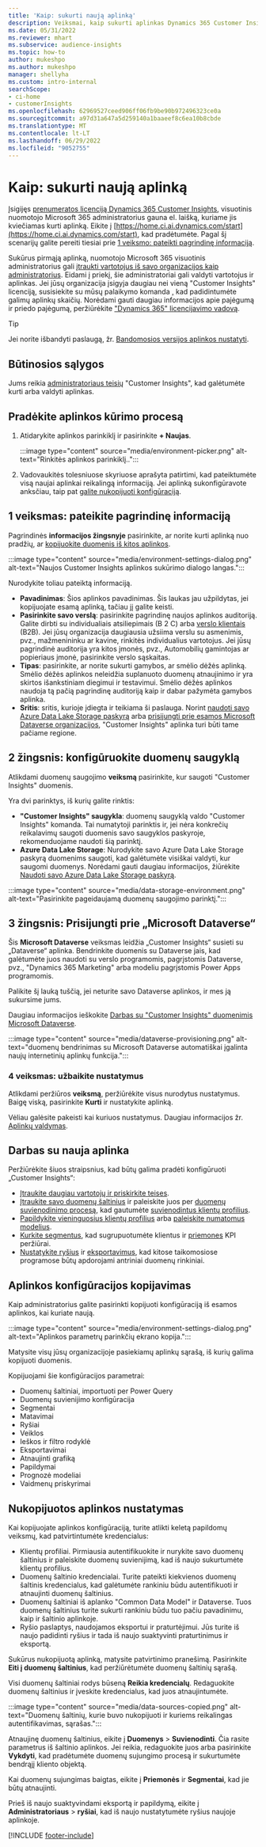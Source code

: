 ```yaml
---
title: 'Kaip: sukurti naują aplinką'
description: Veiksmai, kaip sukurti aplinkas Dynamics 365 Customer Insights.
ms.date: 05/31/2022
ms.reviewer: mhart
ms.subservice: audience-insights
ms.topic: how-to
author: mukeshpo
ms.author: mukeshpo
manager: shellyha
ms.custom: intro-internal
searchScope:
- ci-home
- customerInsights
ms.openlocfilehash: 62969527ceed906ff06fb9be90b972496323ce0a
ms.sourcegitcommit: a97d31a647a5d259140a1baaeef8c6ea10b8cbde
ms.translationtype: MT
ms.contentlocale: lt-LT
ms.lasthandoff: 06/29/2022
ms.locfileid: "9052755"
---
```

# <a name="how-to-create-a-new-environment"></a>Kaip: sukurti naują aplinką

Įsigijęs [prenumeratos licenciją Dynamics 365 Customer Insights](paid-license.md), visuotinis nuomotojo Microsoft 365 administratorius gauna el. laišką, kuriame jis kviečiamas kurti aplinką. Eikite į [https://home.ci.ai.dynamics.com/start](https://home.ci.ai.dynamics.com/start), kad pradėtumėte. Pagal šį scenarijų galite pereiti tiesiai prie [1 veiksmo: pateikti pagrindinę informaciją](#step-1-provide-basic-information).

Sukūrus pirmąją aplinką, nuomotojo Microsoft 365 visuotinis administratorius gali [įtraukti vartotojus iš savo organizacijos kaip administratorius](permissions.md). Eidami į priekį, šie administratoriai gali valdyti vartotojus ir aplinkas. Jei jūsų organizacija įsigyja daugiau nei vieną "Customer Insights" licenciją, susisiekite su mūsų palaikymo komanda [,](https://go.microsoft.com/fwlink/?linkid=2079641) kad padidintumėte galimų aplinkų skaičių. Norėdami gauti daugiau informacijos apie pajėgumą ir priedo pajėgumą, peržiūrėkite ["Dynamics 365" licencijavimo vadovą](https://go.microsoft.com/fwlink/?LinkId=866544).

> [!TIP]
> Jei norite išbandyti paslaugą, žr. [Bandomosios versijos aplinkos nustatyti](trial-signup.md).

## <a name="prerequisites"></a>Būtinosios sąlygos

Jums reikia [administratoriaus teisių](permissions.md) "Customer Insights", kad galėtumėte kurti arba valdyti aplinkas.

## <a name="start-the-environment-creation-process"></a>Pradėkite aplinkos kūrimo procesą

1. Atidarykite aplinkos parinkiklį ir pasirinkite **+ Naujas**.
  
   :::image type="content" source="media/environment-picker.png" alt-text="Rinkitės aplinkos parinkiklį..":::

1. Vadovaukitės tolesniuose skyriuose aprašyta patirtimi, kad pateiktumėte visą naujai aplinkai reikalingą informaciją. Jei aplinką sukonfigūravote anksčiau, taip pat [galite nukopijuoti konfigūraciją](#copy-the-environment-configuration).

## <a name="step-1-provide-basic-information"></a>1 veiksmas: pateikite pagrindinę informaciją

Pagrindinės **informacijos žingsnyje** pasirinkite, ar norite kurti aplinką nuo pradžių, ar [kopijuokite duomenis iš kitos aplinkos](#copy-the-environment-configuration).

   :::image type="content" source="media/environment-settings-dialog.png" alt-text="Naujos Customer Insights aplinkos sukūrimo dialogo langas.":::

Nurodykite toliau pateiktą informaciją.

- **Pavadinimas**: Šios aplinkos pavadinimas. Šis laukas jau užpildytas, jei kopijuojate esamą aplinką, tačiau jį galite keisti.
- **Pasirinkite savo verslą**: pasirinkite pagrindinę naujos aplinkos auditoriją. Galite dirbti su individualiais atsiliepimais (B 2 C) arba [verslo klientais](work-with-business-accounts.md) (B2B). Jei jūsų organizacija daugiausia užsiima verslu su asmenimis, pvz., mažmenininku ar kavine, rinkitės individualius vartotojus. Jei jūsų pagrindinė auditorija yra kitos įmonės, pvz., Automobilių gamintojas ar popieriaus įmonė, pasirinkite verslo sąskaitas.
- **Tipas**: pasirinkite, ar norite sukurti gamybos, ar smėlio dėžės aplinką. Smėlio dėžės aplinkos neleidžia suplanuoto duomenų atnaujinimo ir yra skirtos išankstiniam diegimui ir testavimui. Smėlio dėžės aplinkos naudoja tą pačią pagrindinę auditoriją kaip ir dabar pažymėta gamybos aplinka.
- **Sritis**: sritis, kurioje įdiegta ir teikiama ši paslauga. Norint [naudoti savo Azure Data Lake Storage paskyrą](own-data-lake-storage.md) arba [prisijungti prie esamos Microsoft Dataverse organizacijos](customer-insights-dataverse.md), "Customer Insights" aplinka turi būti tame pačiame regione.

## <a name="step-2-configure-data-storage"></a>2 žingsnis: konfigūruokite duomenų saugyklą

Atlikdami duomenų saugojimo **veiksmą** pasirinkite, kur saugoti "Customer Insights" duomenis.

Yra dvi parinktys, iš kurių galite rinktis:

- **"Customer Insights" saugykla**: duomenų saugyklą valdo "Customer Insights" komanda. Tai numatytoji parinktis ir, jei nėra konkrečių reikalavimų saugoti duomenis savo saugyklos paskyroje, rekomenduojame naudoti šią parinktį.
- **Azure Data Lake Storage**: Nurodykite savo Azure Data Lake Storage paskyrą duomenims saugoti, kad galėtumėte visiškai valdyti, kur saugomi duomenys. Norėdami gauti daugiau informacijos, žiūrėkite [Naudoti savo Azure Data Lake Storage paskyrą](own-data-lake-storage.md).

:::image type="content" source="media/data-storage-environment.png" alt-text="Pasirinkite pageidaujamą duomenų saugojimo parinktį.":::

## <a name="step-3-connect-to-microsoft-dataverse"></a>3 žingsnis: Prisijungti prie „Microsoft Dataverse“

Šis **Microsoft Dataverse** veiksmas leidžia „Customer Insights“ susieti su „Dataverse“ aplinka. Bendrinkite duomenis su Dataverse jais, kad galėtumėte juos naudoti su verslo programomis, pagrįstomis Dataverse, pvz., "Dynamics 365 Marketing" arba modeliu pagrįstomis Power Apps programomis.


Palikite šį lauką tuščią, jei neturite savo Dataverse aplinkos, ir mes ją sukursime jums.

Daugiau informacijos ieškokite [Darbas su "Customer Insights" duomenimis Microsoft Dataverse](customer-insights-dataverse.md).

:::image type="content" source="media/dataverse-provisioning.png" alt-text="duomenų bendrinimas su Microsoft Dataverse automatiškai įgalinta naujų internetinių aplinkų funkcija.":::

### <a name="step-4-finalize-the-settings"></a>4 veiksmas: užbaikite nustatymus

Atlikdami peržiūros **veiksmą**, peržiūrėkite visus nurodytus nustatymus. Baigę viską, pasirinkite **Kurti** ir nustatykite aplinką.

Vėliau galėsite pakeisti kai kuriuos nustatymus. Daugiau informacijos žr. [Aplinkų valdymas](manage-environments.md).

## <a name="work-with-your-new-environment"></a>Darbas su nauja aplinka

Peržiūrėkite šiuos straipsnius, kad būtų galima pradėti konfigūruoti „Customer Insights“:

- [Įtraukite daugiau vartotojų ir priskirkite teises](permissions.md).
- [Įtraukite savo duomenų šaltinius](data-sources.md) ir paleiskite juos per [duomenų suvienodinimo procesą](data-unification.md), kad gautumėte [suvienodintus klientų profilius](customer-profiles.md).
- [Papildykite vieninguosius klientų profilius](enrichment-hub.md) arba [paleiskite numatomus modelius](predictions-overview.md).
- [Kurkite segmentus](segments.md), kad sugrupuotumėte klientus ir [priemones](measures.md) KPI peržiūrai.
- [Nustatykite ryšius](connections.md) ir [eksportavimus](export-destinations.md), kad kitose taikomosiose programose būtų apdorojami antriniai duomenų rinkiniai.

## <a name="copy-the-environment-configuration"></a>Aplinkos konfigūracijos kopijavimas

Kaip administratorius galite pasirinkti kopijuoti konfigūraciją iš esamos aplinkos, kai kuriate naują.

:::image type="content" source="media/environment-settings-dialog.png" alt-text="Aplinkos parametrų parinkčių ekrano kopija.":::

Matysite visų jūsų organizacijoje pasiekiamų aplinkų sąrašą, iš kurių galima kopijuoti duomenis.

Kopijuojami šie konfigūracijos parametrai:

- Duomenų šaltiniai, importuoti per Power Query
- Duomenų suvienijimo konfigūracija
- Segmentai
- Matavimai
- Ryšiai
- Veiklos
- Ieškos ir filtro rodyklė
- Eksportavimai
- Atnaujinti grafiką
- Papildymai
- Prognozė modeliai
- Vaidmenų priskyrimai

## <a name="set-up-a-copied-environment"></a>Nukopijuotos aplinkos nustatymas

Kai kopijuojate aplinkos konfigūraciją, turite atlikti keletą papildomų veiksmų, kad patvirtintumėte kredencialus:

- Klientų profiliai. Pirmiausia autentifikuokite ir nurykite savo duomenų šaltinius ir paleiskite duomenų suvienijimą, kad iš naujo sukurtumėte klientų profilius.
- Duomenų šaltinio kredencialai. Turite pateikti kiekvienos duomenų šaltinis kredencialus, kad galėtumėte rankiniu būdu autentifikuoti ir atnaujinti duomenų šaltinius.
- Duomenų šaltiniai iš aplanko "Common Data Model" ir Dataverse. Tuos duomenų šaltinius turite sukurti rankiniu būdu tuo pačiu pavadinimu, kaip ir šaltinio aplinkoje.
- Ryšio paslaptys, naudojamos eksportui ir praturtėjimui. Jūs turite iš naujo padidinti ryšius ir tada iš naujo suaktyvinti praturtinimus ir eksportą.

Sukūrus nukopijuotą aplinką, matysite patvirtinimo pranešimą. Pasirinkite **Eiti į duomenų šaltinius**, kad peržiūrėtumėte duomenų šaltinių sąrašą.

Visi duomenų šaltiniai rodys būseną **Reikia kredencialų**. Redaguokite duomenų šaltinius ir įveskite kredencialus, kad juos atnaujintumėte.

:::image type="content" source="media/data-sources-copied.png" alt-text="Duomenų šaltinių, kurie buvo nukopijuoti ir kuriems reikalingas autentifikavimas, sąrašas.":::

Atnaujinę duomenų šaltinius, eikite į **Duomenys** > **Suvienodinti**. Čia rasite parametrus iš šaltinio aplinkos. Jei reikia, redaguokite juos arba pasirinkite **Vykdyti**, kad pradėtumėte duomenų sujungimo procesą ir sukurtumėte bendrąjį kliento objektą.

Kai duomenų sujungimas baigtas, eikite į **Priemonės** ir **Segmentai**, kad jie būtų atnaujinti.

Prieš iš naujo suaktyvindami eksportą ir papildymą, eikite į **Administratoriaus** > **ryšiai**, kad iš naujo nustatytumėte ryšius naujoje aplinkoje.

[!INCLUDE [footer-include](includes/footer-banner.md)]
